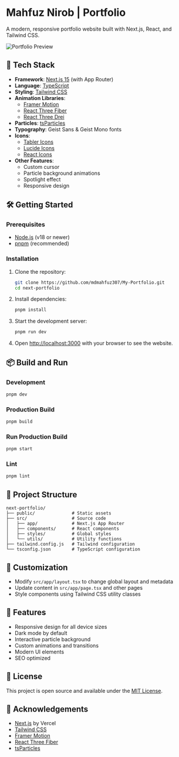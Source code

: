 # Mahfuz Nirob | Portfolio

A modern, responsive portfolio website built with Next.js, React, and Tailwind CSS.

![Portfolio Preview](/public/image.png)

## 🚀 Tech Stack

- **Framework**: [Next.js 15](https://nextjs.org/) (with App Router)
- **Language**: [TypeScript](https://www.typescriptlang.org/)
- **Styling**: [Tailwind CSS](https://tailwindcss.com/)
- **Animation Libraries**:
  - [Framer Motion](https://www.framer.com/motion/)
  - [React Three Fiber](https://docs.pmnd.rs/react-three-fiber)
  - [React Three Drei](https://github.com/pmndrs/drei)
- **Particles**: [tsParticles](https://particles.js.org/)
- **Typography**: Geist Sans & Geist Mono fonts
- **Icons**: 
  - [Tabler Icons](https://tabler.io/icons)
  - [Lucide Icons](https://lucide.dev/)
  - [React Icons](https://react-icons.github.io/react-icons/)
- **Other Features**:
  - Custom cursor
  - Particle background animations
  - Spotlight effect
  - Responsive design

## 🛠️ Getting Started

### Prerequisites

- [Node.js](https://nodejs.org/) (v18 or newer)
- [pnpm](https://pnpm.io/) (recommended)

### Installation

1. Clone the repository:
   ```bash
   git clone https://github.com/mdmahfuz307/My-Portfolio.git
   cd next-portfolio
   ```

2. Install dependencies:
   ```bash
   pnpm install
   ```

3. Start the development server:
   ```bash
   pnpm run dev
   ```

4. Open [http://localhost:3000](http://localhost:3000) with your browser to see the website.

## 📦 Build and Run

### Development

```bash
pnpm dev
```

### Production Build

```bash
pnpm build
```

### Run Production Build

```bash
pnpm start
```

### Lint

```bash
pnpm lint
```

## 📁 Project Structure

```
next-portfolio/
├── public/              # Static assets
├── src/                 # Source code
│   ├── app/             # Next.js App Router
│   ├── components/      # React components
│   ├── styles/          # Global styles
│   └── utils/           # Utility functions
├── tailwind.config.js   # Tailwind configuration
└── tsconfig.json        # TypeScript configuration
```

## 🔧 Customization

- Modify `src/app/layout.tsx` to change global layout and metadata
- Update content in `src/app/page.tsx` and other pages
- Style components using Tailwind CSS utility classes

## 📱 Features

- Responsive design for all device sizes
- Dark mode by default
- Interactive particle background
- Custom animations and transitions
- Modern UI elements
- SEO optimized

## 📄 License

This project is open source and available under the [MIT License](LICENSE).

## 🙏 Acknowledgements

- [Next.js](https://nextjs.org/) by Vercel
- [Tailwind CSS](https://tailwindcss.com/)
- [Framer Motion](https://www.framer.com/motion/)
- [React Three Fiber](https://docs.pmnd.rs/react-three-fiber)
- [tsParticles](https://particles.js.org/)
